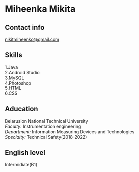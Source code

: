 # **Miheenka Mikita**

## **Contact info**
nikitmiheenko@gmail.com

## **Skills** 
1.Java\
2.Android Studio\
3.MySQL\
4.Photoshop\
5.HTML\
6.CSS 

## **Aducation** 
Belarusion National Technical University\
*Faculty:* Instrumentation engineering \
*Department:* Information Measuring Devices and Technologies\
*Specialty:* Technical Safety(2018-2022) 

## **English level** 
Intermidiate(B1)
